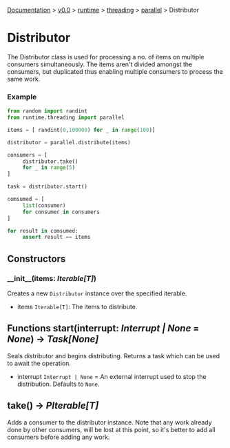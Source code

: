 [Documentation](/docs/documentation.md) >
 [v0.0](/docs/0.0/version.md) >
  [runtime](/docs/0.0/runtime/module.md) >
   [threading](/docs/0.0/runtime/threading/module.md) >
    [parallel](/docs/0.0/runtime/threading/parallel/module.md) >
     Distributor

# Distributor

The Distributor class is used for processing a no. of items on multiple consumers simultaneously.
The items aren't divided amongst the consumers, but duplicated thus enabling multiple consumers to process the same work.

### Example

```python
from random import randint
from runtime.threading import parallel

items = [ randint(0,100000) for _ in range(100)]

distributor = parallel.distribute(items)

consumers = [
     distributor.take()
     for _ in range(5)
]

task = distributor.start()

comsumed = [
     list(consumer)
     for consumer in consumers
]

for result in comsumed:
     assert result == items
```

## Constructors

### \_\_init\_\_(items: _Iterable[T]_)

Creates a new `Distributor` instance over the specified iterable.

- items `Iterable[T]`: The items to distribute.

## Functions start(interrupt: _Interrupt | None_ = _None_) -> _Task[None]_

Seals distributor and begins distributing. Returns a task which can be used to await the operation.

- interrupt `Interrupt | None` = An external interrupt used to stop the distribution. Defaults to `None`.

## take() -> _PIterable[T]_

Adds a consumer to the distributor instance. Note that any work already done by other consumers, will be lost at this point, so it's better to add all consumers before adding any work.
